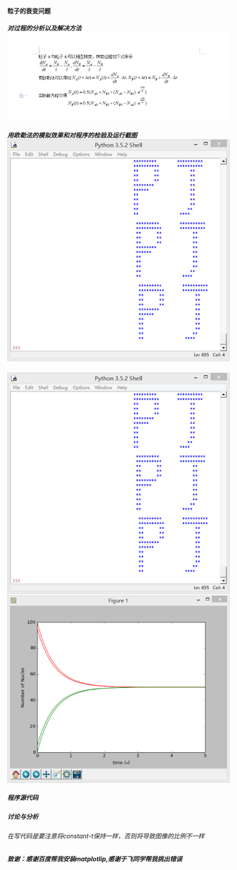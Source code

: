 ####  粒子的衰变问题
##### 对过程的分析以及解决方法![github](https://github.com/Huangyu007/compuational_physics_N2014301020030/blob/master/QQ%E6%88%AA%E5%9B%BE20161009213933.png)
##### 用欧勒法的模拟效果和对程序的检验及运行截图![github](https://github.com/Huangyu007/compuational_physics_N2014301020030/blob/master/QQ%E5%9B%BE%E7%89%8720160925141006.png?raw=true)
![github](https://github.com/Huangyu007/compuational_physics_N2014301020030/blob/master/QQ%E5%9B%BE%E7%89%8720160925141006.png?raw=true)
![github](https://github.com/Huangyu007/compuational_physics_N2014301020030/blob/master/QQ%E6%88%AA%E5%9B%BE20161009205935.png)
##### 程序源代码
##### 讨论与分析
###### 在写代码是要注意将constant-t保持一样，否则将导致图像的比例不一样
##### 致谢：感谢百度帮我安装matplotlip,感谢于飞同学帮我挑出错误
